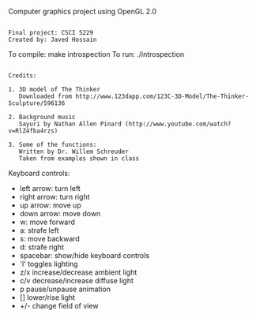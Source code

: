 Computer graphics project using OpenGL 2.0

~~~~~~~~~~~~~~~~~~~~~~~~~~~~~~~~~~~~

Final project: CSCI 5229
Created by: Javed Hossain

~~~~~~~~~~~~~~~~~~~~~~~~~~~~~~~~~~~~

To compile: make introspection
To run: ./introspection

~~~~~~~~~~~~~~~~~~~~~~~~~~~~~~~~~~~~

Credits:

1. 3D model of The Thinker
   Downloaded from http://www.123dapp.com/123C-3D-Model/The-Thinker-Sculpture/596136

2. Background music
   Sayuri by Nathan Allen Pinard (http://www.youtube.com/watch?v=RlZ4fba4rzs)

3. Some of the functions:
   Written by Dr. Willem Schreuder
   Taken from examples shown in class

~~~~~~~~~~~~~~~~~~~~~~~~~~~~~~~~~~~~

Keyboard controls:

* left arrow: turn left
* right arrow: turn right
* up arrow: move up
* down arrow: move down
* w: move forward
* a: strafe left
* s: move backward
* d: strafe right
* spacebar: show/hide keyboard controls
* 'l' toggles lighting
* z/x increase/decrease ambient light
* c/v decrease/increase diffuse light
* p pause/unpause animation
* [] lower/rise light
* +/- change field of view
